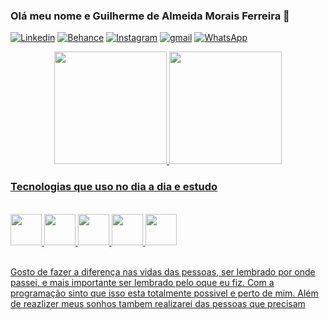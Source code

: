 ### Olá meu nome e Guilherme de Almeida Morais Ferreira 🤙
[![Linkedin](https://img.shields.io/badge/LinkedIn-0077B5?style=for-the-badge&logo=linkedin&logoColor=white)](https://www.linkedin.com/in/guilherme-almeida-048613182/) [![Behance](https://img.shields.io/badge/Behance-0054F7?style=for-the-badge&logo=behance&logoColor=white)](https://www.behance.net/guilheralmeida55) [![Instagram](https://img.shields.io/badge/Instagram-E4405F?style=for-the-badge&logo=instagram&logoColor=white)](https://www.instagram.com/guiamf/) [![gmail](https://img.shields.io/badge/Telegram-2CA5E0?style=for-the-badge&logo=telegram&logoColor=white)]() [![WhatsApp](https://img.shields.io/badge/WhatsApp-25D366?style=for-the-badge&logo=whatsapp&logoColor=white)](https://wa.me/5516992828797)


<div align="center">
<a  href="https://github.com/devguiamf">
<img height="180em" src="https://github-readme-stats.vercel.app/api?username=devguiamf&show_icons=true&theme=dracula&include_all_commits=true&count_private=true"/>
<img height="180em" src="https://github-readme-stats.vercel.app/api/top-langs/?username=devguiamf&layout=compact&langs_count=7&theme=dracula"/>
</div>

### Tecnologias que uso no dia a dia e estudo
<div style="display: inline_block"><br/>   
    <img  width = '50' src="https://cdn.jsdelivr.net/gh/devicons/devicon/icons/html5/html5-original-wordmark.svg" />    
    <img width = '50' src="https://cdn.jsdelivr.net/gh/devicons/devicon/icons/css3/css3-original-wordmark.svg" />    
    <img width = '50' src="https://cdn.jsdelivr.net/gh/devicons/devicon/icons/javascript/javascript-original.svg" />
    <img width = '50' src="https://cdn.jsdelivr.net/gh/devicons/devicon/icons/nodejs/nodejs-original-wordmark.svg" />
    <img width = '50' src="https://cdn.jsdelivr.net/gh/devicons/devicon/icons/microsoftsqlserver/microsoftsqlserver-plain-wordmark.svg" />
          
          
    

</div><br/>

<p>Gosto de fazer a diferença nas vidas das pessoas, ser lembrado por onde passei, e mais importante ser lembrado pelo oque eu fiz. Com a programação sinto que isso esta totalmente possivel e perto de mim. Além de reazlizer meus sonhos tambem realizarei das pessoas que precisam </p>

